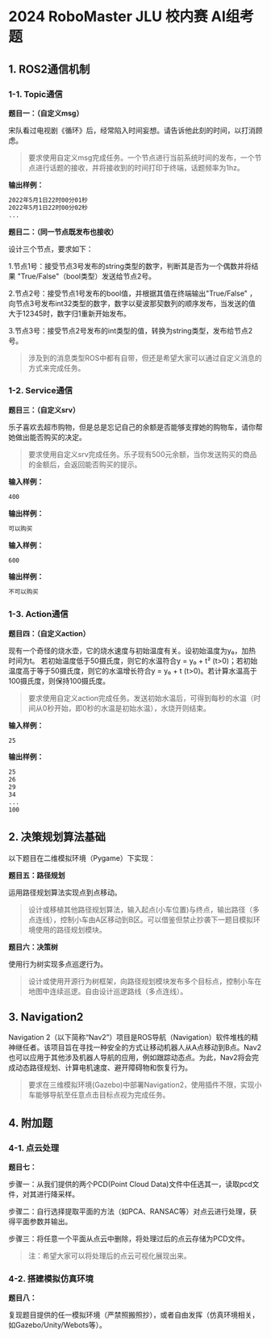 # 2024 RoboMaster JLU 校内赛 AI组考题

## 1. ROS2通信机制

### 1-1. Topic通信

**题目一：（自定义msg）**

宋队看过电视剧《循环》后，经常陷入时间妄想。请告诉他此刻的时间，以打消顾虑。

> 要求使用自定义msg完成任务。一个节点进行当前系统时间的发布，一个节点进行话题的接收，并将接收到的时间打印于终端，话题频率为1hz。

**输出样例：**

```bash
2022年5月1日22时00分01秒
2022年5月1日22时00分02秒
...
```


**题目二：（同一节点既发布也接收）**

设计三个节点，要求如下：

1.节点1号：接受节点3号发布的string类型的数字，判断其是否为一个偶数并将结果 "True/False"（bool类型）发送给节点2号。

2.节点2号：接受节点1号发布的bool值，并根据其值在终端输出"True/False" ，向节点3号发布int32类型的数字，数字以斐波那契数列的顺序发布，当发送的值大于12345时，数字归1重新开始发布。

3.节点3号：接受节点2号发布的int类型的值，转换为string类型，发布给节点2号。

> 涉及到的消息类型ROS中都有自带，但还是希望大家可以通过自定义消息的方式来完成任务。

### 1-2. Service通信

**题目三：（自定义srv）**

乐子喜欢去超市购物，但是总是忘记自己的余额是否能够支撑她的购物车，请你帮她做出能否购买的决定。

> 要求使用自定义srv完成任务。乐子现有500元余额，当你发送购买的商品的金额后，会返回能否购买的提示。

**输入样例：**

```bash
400
```

**输出样例：**

```bash
可以购买
```

**输入样例：**

```bash
600
```

**输出样例：**

```bash
不可以购买
```

### 1-3. Action通信

**题目四：（自定义action）**

现有一个奇怪的烧水壶，它的烧水速度与初始温度有关。设初始温度为y₀，加热时间为t。
若初始温度低于50摄氏度，则它的水温符合y = y₀ + t² (t>0)；若初始温度高于等于50摄氏度，则它的水温增长符合y = y₀ + t (t>0)。若计算水温高于100摄氏度，则保持100摄氏度。

> 要求使用自定义action完成任务。发送初始水温后，可得到每秒的水温（时间从0秒开始，即0秒的水温是初始水温），水烧开则结束。

**输入样例：**

```bash
25
```

**输出样例：**

```bash
25
26
29
34
...
100
```

## 2. 决策规划算法基础

以下题目在二维模拟环境（Pygame）下实现：

**题目五：路径规划**

运用路径规划算法实现点到点移动。

> 设计或移植其他路径规划算法，输入起点(小车位置)与终点，输出路径（多点连线），控制小车由A区移动到B区。可以借鉴但禁止抄袭下一题目模拟环境使用的路径规划模块。

**题目六：决策树**

使用行为树实现多点巡逻行为。

> 设计或使用开源行为树框架，向路径规划模块发布多个目标点，控制小车在地图中连续巡逻。自由设计巡逻路线（多点连线）。

## 3. Navigation2

Navigation 2（以下简称“Nav2”）项目是ROS导航（Navigation）软件堆栈的精神继任者。该项目旨在寻找一种安全的方式让移动机器人从A点移动到B点。Nav2也可以应用于其他涉及机器人导航的应用，例如跟踪动态点。为此，Nav2将会完成动态路径规划、计算电机速度、避开障碍物和恢复行为。

> 要求在三维模拟环境(Gazebo)中部署Navigation2，使用插件不限，实现小车能够导航至任意点击目标点视为完成任务。

## 4. 附加题

### 4-1. 点云处理

**题目七：**

步骤一：从我们提供的两个PCD(Point Cloud Data)文件中任选其一，读取pcd文件，对其进行降采样。

步骤二：自行选择提取平面的方法（如PCA、RANSAC等）对点云进行处理，获得平面参数并输出。

步骤三：将任意一个平面从点云中删除，将处理过后的点云存储为PCD文件。

> 注：希望大家可以将处理后的点云可视化展现出来。

### 4-2. 搭建模拟仿真环境

**题目八：**

复现题目提供的任一模拟环境（严禁照搬照抄），或者自由发挥（仿真环境相关，如Gazebo/Unity/Webots等）。